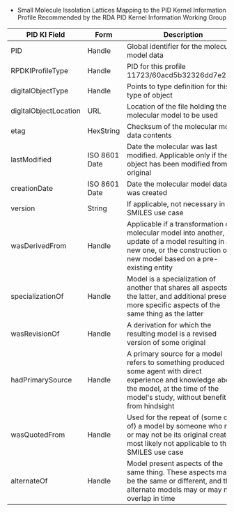 * Small Molecule Issolation Lattices Mapping to the PID Kernel Information Profile Recommended by the RDA PID Kernel Information Working Group

| PID KI Field | Form | Description | 
|--------------|------|-------------|
| PID          | Handle | Global identifier for the molecular model data | 
| RPDKIProfileType | Handle | PID for this profile 11723/60acd5b32326dd7e2612 |
| digitalObjectType | Handle | Points to type definition for this type of object |
| digitalObjectLocation | URL | Location of the file holding the molecular model to be used |
| etag | HexString | Checksum of the molecular model data contents |
| lastModified | ISO 8601 Date | Date the molecular was last modified. Applicable only if the object has been modified from it's original | 
| creationDate | ISO 8601 Date | Date the molecular model data was created |
| version | String | If applicable, not necessary in the SMILES use case |
| wasDerivedFrom | Handle | Applicable if a transformation of a molecular model into another, an update of a model resulting in a new one, or the construction of a new model based on a pre-existing entity |
| specializationOf | Handle | Model is a specialization of another that shares all aspects of the latter, and additional presents more specific aspects of the same thing as the latter |
| wasRevisionOf | Handle | A derivation for which the resulting model is a revised version of some original |
| hadPrimarySource | Handle | A primary source for a model refers to something produced by some agent with direct experience and knowledge about the model, at the time of the model's study, without benefit from hindsight |
| wasQuotedFrom | Handle | Used for the repeat of (some or all of) a model by someone who may or may not be its original creator, most likely not applicable to the SMILES use case | 
| alternateOf | Handle | Model present aspects of the same thing. These aspects may be the same or different, and the alternate models may or may not overlap in time |
